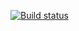 [![Build status](https://ci.appveyor.com/api/projects/status/0kco92gn8nfvpurj?svg=true)](https://ci.appveyor.com/project/QA-Netology/hw-2-4-bdd)